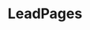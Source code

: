 ---
blog: https://leadpages.com/blog
facebook: https://facebook.com/Leadpages
instagram: https://instagram.com/leadpages
linkedin: https://linkedin.com/company/leadpages
logohandle: leadpages
pinterest: https://pinterest.com/leadpagesHQ
sort: leadpages
title: LeadPages
twitter: https://x.com/Leadpages
website: https://www.leadpages.com/
---
